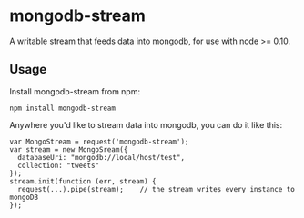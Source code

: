# mongodb-stream
A writable stream that feeds data into mongodb, for use with node >= 0.10.

## Usage
Install mongodb-stream from npm:

    npm install mongodb-stream
    
Anywhere you'd like to stream data into mongodb, you can do it like this:

    var MongoStream = request('mongodb-stream');
    var stream = new MongoSream({
      databaseUri: "mongodb://local/host/test",
      collection: "tweets"
    });
    stream.init(function (err, stream) {
      request(...).pipe(stream);    // the stream writes every instance to mongoDB
    });
